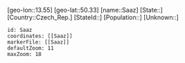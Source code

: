 ﻿---
location: [50.33,13.55]
mapzoom: [7,12] 
mapmarker: city 
type: City
tags:
- geo/City


SpocWebEntityId: 33862
isDeleted: false
confidential: public

---
[geo-lon::13.55]
[geo-lat::50.33]
[name::Saaz]
[State::]
[Country::Czech_Rep.]
[StateId::]
[Population::]
[Unknown::]


```leaflet
id: Saaz
coordinates: [[Saaz]]
markerFile: [[Saaz]]
defaultZoom: 11 
maxZoom: 18
```
